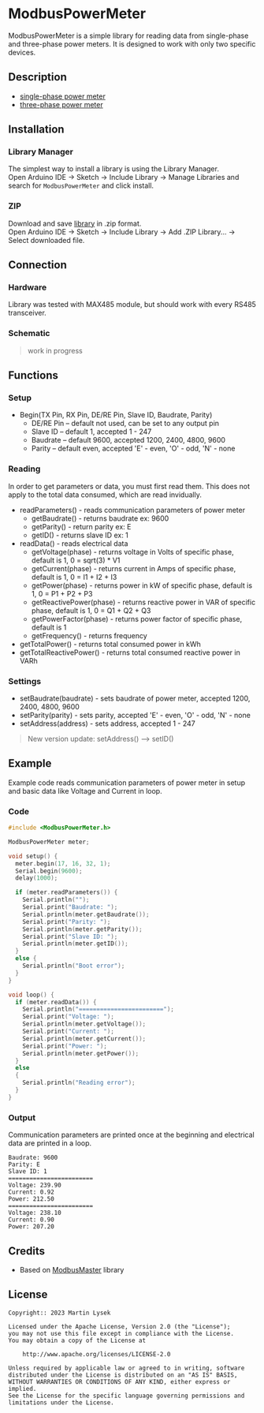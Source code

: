 # ModbusPowerMeter
ModbusPowerMeter is a simple library for reading data from single-phase and three-phase power meters. It is designed to work with only two specific devices.
## Description
- [single-phase power meter](https://www.aliexpress.com/item/4000786924751.html)
- [three-phase power meter](https://www.aliexpress.com/item/1005001544742036.html)
## Installation
### Library Manager
The simplest way to install a library is using the Library Manager.  
Open Arduino IDE -> Sketch -> Include Library -> Manage Libraries and search for `ModbusPowerMeter` and click install.
### ZIP
Download and save [library](https://github.com/lysek01/ModbusPowerMeter/archive/refs/heads/main.zip) in .zip format.  
Open Arduino IDE -> Sketch -> Include Library -> Add .ZIP Library... -> Select downloaded file.
## Connection
### Hardware
Library was tested with MAX485 module, but should work with every RS485 transceiver.
### Schematic
> work in progress
## Functions
### Setup
- Begin(TX Pin, RX Pin, DE/RE Pin, Slave ID, Baudrate, Parity)
  - DE/RE Pin – default not used, can be set to any output pin
  - Slave ID – default 1, accepted 1 - 247
  - Baudrate – default 9600, accepted 1200, 2400, 4800, 9600
  - Parity – default even, accepted 'E' - even, 'O' - odd, 'N' - none

### Reading
In order to get parameters or data, you must first read them. This does not apply to the total data consumed, which are read invidually.
- readParameters() - reads communication parameters of power meter
  - getBaudrate() - returns baudrate ex: 9600
  - getParity() - return parity ex: E
  - getID() - returns slave ID ex: 1
- readData() - reads electrical data
  - getVoltage(phase) - returns voltage in Volts of specific phase, default is 1, 0 = sqrt(3) * V1
  - getCurrent(phase) - returns current in Amps of specific phase, default is 1, 0 = I1 + I2 + I3
  - getPower(phase) - returns power in kW of specific phase, default is 1, 0 = P1 + P2 + P3
  - getReactivePower(phase) - returns reactive power in VAR of specific phase, default is 1, 0 = Q1 + Q2 + Q3
  - getPowerFactor(phase) - returns power factor of specific phase, default is 1
  - getFrequency() - returns frequency
- getTotalPower() - returns total consumed power in kWh
- getTotalReactivePower() - returns total consumed reactive power in VARh
### Settings
- setBaudrate(baudrate) - sets baudrate of power meter, accepted 1200, 2400, 4800, 9600
- setParity(parity) - sets parity, accepted 'E' - even, 'O' - odd, 'N' - none
- setAddress(address) - sets address, accepted 1 - 247
> New version update: setAddress() --> setID() 
## Example
Example code reads communication parameters of power meter in setup and basic data like Voltage and Current in loop.
### Code
```c++
#include <ModbusPowerMeter.h> 

ModbusPowerMeter meter;  

void setup() {
  meter.begin(17, 16, 32, 1);
  Serial.begin(9600);
  delay(1000);

  if (meter.readParameters()) {
    Serial.println("");
    Serial.print("Baudrate: ");
    Serial.println(meter.getBaudrate());
    Serial.print("Parity: ");
    Serial.println(meter.getParity());
    Serial.print("Slave ID: ");
    Serial.println(meter.getID());
  }
  else {
    Serial.println("Boot error");
  }
}

void loop() {
  if (meter.readData()) {
    Serial.println("========================");
    Serial.print("Voltage: ");
    Serial.println(meter.getVoltage());
    Serial.print("Current: ");
    Serial.println(meter.getCurrent());
    Serial.print("Power: ");
    Serial.println(meter.getPower());
  }
  else
  {
    Serial.println("Reading error");
  }
}
```
### Output
Communication parameters are printed once at the beginning and electrical data are printed in a loop.
```
Baudrate: 9600
Parity: E
Slave ID: 1
========================
Voltage: 239.90
Current: 0.92
Power: 212.50
========================
Voltage: 238.10
Current: 0.90
Power: 207.20
```
## Credits
- Based on [ModbusMaster](https://github.com/4-20ma/ModbusMaster) library
## License
```
Copyright:: 2023 Martin Lysek

Licensed under the Apache License, Version 2.0 (the "License");
you may not use this file except in compliance with the License.
You may obtain a copy of the License at

    http://www.apache.org/licenses/LICENSE-2.0

Unless required by applicable law or agreed to in writing, software
distributed under the License is distributed on an "AS IS" BASIS,
WITHOUT WARRANTIES OR CONDITIONS OF ANY KIND, either express or implied.
See the License for the specific language governing permissions and
limitations under the License.
```
